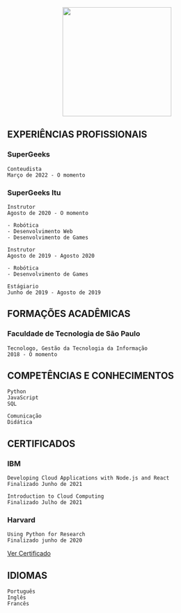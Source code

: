 <div align="center"><img src="https://i.ibb.co/MGGPfkX/Novo-Projeto.png" width="250"/></div>

## EXPERIÊNCIAS PROFISSIONAIS

### SuperGeeks

```
Conteudista
Março de 2022 - O momento
```

### SuperGeeks Itu

```
Instrutor
Agosto de 2020 - O momento

- Robótica
- Desenvolvimento Web
- Desenvolvimento de Games
```

```
Instrutor
Agosto de 2019 - Agosto 2020

- Robótica
- Desenvolvimento de Games
```

```
Estágiario
Junho de 2019 - Agosto de 2019
```

## FORMAÇÕES ACADÊMICAS

### Faculdade de Tecnologia de São Paulo

```
Tecnologo, Gestão da Tecnologia da Informação
2018 - O momento
```

## COMPETÊNCIAS E CONHECIMENTOS

```
Python
JavaScript
SQL
```

```
Comunicação
Didática
```

## CERTIFICADOS


### IBM

```
Developing Cloud Applications with Node.js and React
Finalizado Junho de 2021
```

```
Introduction to Cloud Computing
Finalizado Julho de 2021
```

### Harvard

```
Using Python for Research
Finalizado junho de 2020
```

[Ver Certificado](https://courses.edx.org/certificates/c47efaf478954aa9b9e71bbf49d9a691)


## IDIOMAS

```
Português
Inglês
Francês
```
